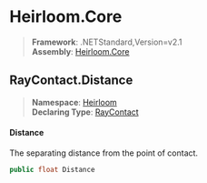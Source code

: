 # Heirloom.Core

> **Framework**: .NETStandard,Version=v2.1  
> **Assembly**: [Heirloom.Core][0]  

## RayContact.Distance

> **Namespace**: [Heirloom][0]  
> **Declaring Type**: [RayContact][1]  

#### Distance

The separating distance from the point of contact.

```cs
public float Distance
```

[0]: ../../../Heirloom.Core.md
[1]: ../RayContact.md
